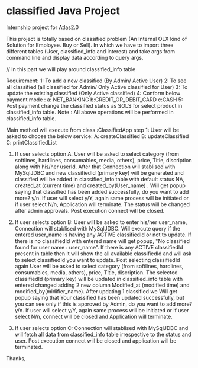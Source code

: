# classified Java Project

Internship project for Atlas2.0

This project is totally based on classified problem (An Internal OLX kind of Solution for Employee. Buy or Sell). In which we have to import three different tables (User, classified_info and interest) and take args from command line and display data according to query args.

// In this part we will play around classified_info table 

Requirement:
1: To add a new classified (By Admin/ Active User)
2: To see all classified (all classified for Admin/ Only Active classified for User)
3: To update the existing classified (Only Active classified)
4: Conform below payment mode :
        a: NET_BANKING
        b:CREDIT_OR_DEBIT_CARD
        c:CASH
5: Post payment change the classified status as SOLS for select product in classified_info table.
Note : All above operations will be performed in classified_info table.

Main method will execute from class :ClassifiedApp 
step 1: User will be asked to choose the below service:
        A: createClassified
        B: updateClassified
        C: printClassifiedList
        
1) If user selects option A:
User will be asked to select category (from softlines, hardlines, consumables, media, others), price, Title, discription along with his/her userId. After that Connection will stablised with MySqlJDBC and new classifiedId (primary key) will be generated and classified will be added in classified_info table with default status NA, created_at (current time) and created_by(User_name) . Will get popup saying that classified has been added successfully, do you want to add more? y/n. If user will select y/Y, again same process will be initiated or if user select N/n, Application will terminate. The status will be changed after admin approvals. 
Post execution connect will be closed.

2) If user selects option B:
User will be asked to enter his/her user_name, Connection will stablised with MySqlJDBC. Will execute query if the entered user_name is having any ACTIVE classifiedId or not to update. If there is no classifiedId with entered name will get popup, "No classified found for user name : user_name". If there is any ACTIVE classifiedId present in table then it will show the all available classifiedId and will ask to select classifiedId you want to update. Post selecting classifiedId again User will be asked to select category (from softlines, hardlines, consumables, media, others), price, Title, discription. The selected classifiedId (primary key) will be updated in classified_info table with entered changed adding 2 new column Modified_at (modified time) and modified_by(midifier_name). After updating 1 classified we Will get popup saying that Your classified has been updated successfully, but you can see only if this is approved by Admin, do you want to add more? y/n. If user will select y/Y, again same process will be initiated or if user select N/n,  connect will be closed and Application will terminate.

3) If user selects option C:
Connection will stablised with MySqlJDBC and will fetch all data from classified_info table irrespective to the status and user. Post execution connect will be closed and application will be terminated.

Thanks, 

